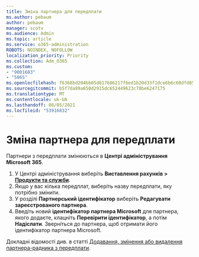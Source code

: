 ```yaml
---
title: Зміна партнера для передплати
ms.author: pebaum
author: pebaum
manager: scotv
ms.audience: Admin
ms.topic: article
ms.service: o365-administration
ROBOTS: NOINDEX, NOFOLLOW
localization_priority: Priority
ms.collection: Adm_O365
ms.custom:
- "9001683"
- "5065"
ms.openlocfilehash: f6368bd204bb05d817686217f6ed1b20d33f1dce6b6c60dfd85f1c962e5df65d
ms.sourcegitcommit: b5f7da89a650d2915dc652449623c78be6247175
ms.translationtype: MT
ms.contentlocale: uk-UA
ms.lasthandoff: 08/05/2021
ms.locfileid: "53916832"
---
```

# <a name="change-the-partner-for-a-subscription"></a>Зміна партнера для передплати

Партнери з передплати змінюються в **Центрі адміністрування Microsoft 365**.

1. У Центрі адміністрування виберіть **Виставлення рахунків > [Продукти та служби](https://go.microsoft.com/fwlink/p/?linkid=842054)**. 
2. Якщо у вас кілька передплат, виберіть назву передплати, яку потрібно змінити. 
3. У розділі **Партнерський ідентифікатор** виберіть **Редагувати зареєстрованого партнера**.
4. Введіть новий **ідентифікатор партнера Microsoft** для партнера, якого додаєте, клацніть **Перевірити ідентифікатор**, а потім **Надіслати**. Зверніться до партнера, щоб отримати його ідентифікатор партнера Microsoft.

Докладні відомості див. в статті [Додавання, змінення або видалення партнера-радника з передплати](https://docs.microsoft.com/microsoft-365/admin/misc/add-partner). 
